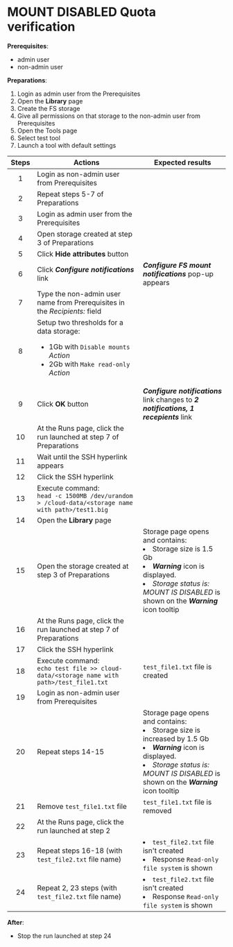 # MOUNT DISABLED Quota verification

**Prerequisites**:

- admin user
- non-admin user

**Preparations**:

1. Login as admin user from the Prerequisites
2. Open the **Library** page
3. Create the FS storage
4. Give all permissions on that storage to the non-admin user from Prerequisites
5. Open the Tools page
6. Select test tool
7. Launch a tool with default settings

| Steps | Actions | Expected results |
| :---: | --- | --- |
| 1 | Login as non-admin user from Prerequisites | |
| 2 | Repeat steps 5-7 of Preparations | |
| 3 | Login as admin user from the Prerequisites | | 
| 4 | Open storage created at step 3 of Preparations | |
| 5 | Click **Hide attributes** button | |
| 6 | Click ***Configure notifications*** link | ***Configure FS mount notifications*** pop-up appears |
| 7 | Type the non-admin user name from Prerequisites in the *Recipients:* field | |
| 8 | Setup two thresholds for a data storage: <ul><li> 1Gb with `Disable mounts` *Action* <li> 2Gb with `Make read-only` *Action* | |
| 9 | Click **OK** button | ***Configure notifications*** link changes to ***2 notifications, 1 recepients*** link |
| 10 | At the Runs page, click the run launched at step 7 of Preparations | |
| 11 | Wait until the SSH hyperlink appears | |
| 12 | Click the SSH hyperlink |
| 13 | Execute command: <br> `head -c 1500MB /dev/urandom > /cloud-data/<storage name with path>/test1.big` | |
| 14 | Open the **Library** page | |
| 15 | Open the storage created at step 3 of Preparations | Storage page opens and contains: <li> Storage size is 1.5 Gb <li> ***Warning*** icon is displayed. <li> *Storage status is: MOUNT IS DISABLED* is shown on the ***Warning*** icon tooltip |
| 16 | At the Runs page, click the run launched at step 7 of Preparations | |
| 17 | Click the SSH hyperlink | |
| 18 | Execute command: <br> `echo test file >> cloud-data/<storage name with path>/test_file1.txt` | `test_file1.txt` file is created |
| 19 | Login as non-admin user from Prerequisites | |
| 20 | Repeat steps 14-15 | Storage page opens and contains: <li> Storage size is increased by 1.5 Gb <li> ***Warning*** icon is displayed. <li> *Storage status is: MOUNT IS DISABLED* is shown on the ***Warning*** icon tooltip |
| 21 | Remove `test_file1.txt` file | `test_file1.txt` file is removed |
| 22 | At the Runs page, click the run launched at step 2 | |
| 23 | Repeat steps 16-18 (with `test_file2.txt` file name) | <li> `test_file2.txt` file isn't created <li> Response `Read-only file system` is shown |
| 24 | Repeat 2, 23 steps (with `test_file2.txt` file name) | <li> `test_file2.txt` file isn't created <li> Response `Read-only file system` is shown |

**After**:
- Stop  the run launched at step 24 